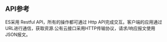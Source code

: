 ## API参考
ES采用 Restful API，所有的操作都可通过 Http API完成交互。客户端的应用通过URL进行通信，获取资源.公有云接口采用HTTP传输协议，请求/响应报文使用JSON报文。

